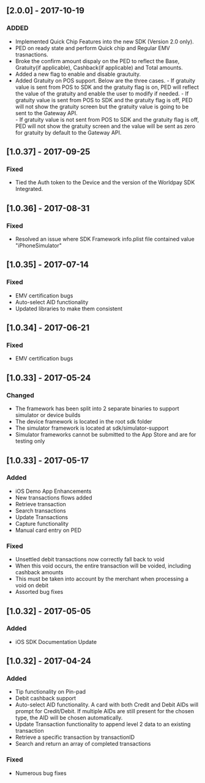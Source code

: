 ## [2.0.0] - 2017-10-19

### ADDED 
-   Implemented Quick Chip Features into the new SDK (Version 2.0 only).
-   PED on ready state and perform Quick chip and Regular EMV trasnactions.
-   Broke the confirm amount dispaly on the PED to reflect the Base, Gratuity(if applicable), Cashback(if applicable) and Total amounts.
-   Added a new flag to enable and disable grautuity.
-   Added Gratuity on POS support. Below are the three cases.
          - If gratuity value is sent from POS to SDK and the gratuity flag is on, PED will reflect the value of the gratuity and enable             the user to modify if needed. 
          - If gratuity value is sent from POS to SDK and the gratuity flag is off, PED will not show the gratuity screen but the                   gratuity value is going to be sent to the Gateway API.           
          - If gratuity value is not sent from POS to SDK and the gratuity flag is off, PED will not show the gratuity screen and the               value will be sent as zero for gratuity by default to the Gateway API. 

## [1.0.37] - 2017-09-25

### Fixed 
-   Tied the Auth token to the Device and the version of the Worldpay SDK Integrated.



## [1.0.36] - 2017-08-31

### Fixed 
-   Resolved an issue where SDK Framework info.plist file contained value "iPhoneSimulator"

## [1.0.35] - 2017-07-14

### Fixed 
-   EMV certification bugs
-	Auto-select AID functionality
-	Updated libraries to make them consistent

## [1.0.34] - 2017-06-21

### Fixed 
-   EMV certification bugs

## [1.0.33] - 2017-05-24

### Changed 
-   The framework has been split into 2 separate binaries to support simulator or device builds
-   The device framework is located in the root sdk folder
-   The simulator framework is located at sdk/simulator-support
-   Simulator frameworks cannot be submitted to the App Store and are for testing only

## [1.0.33] - 2017-05-17

### Added 
-   iOS  Demo App Enhancements
-   New transactions flows added
-   Retrieve transaction
-   Search transactions
-   Update Transactions
-   Capture functionality
-   Manual card entry on PED

### Fixed 
-   Unsettled debit transactions now correctly fall back to void
-   When this void occurs, the entire transaction will be voided, including cashback amounts
-   This must be taken into account by the merchant when processing a void on debit
-   Assorted bug fixes




## [1.0.32] - 2017-05-05
### Added
-	iOS SDK Documentation Update


## [1.0.32] - 2017-04-24
### Added 
-	Tip functionality on Pin-pad
-	Debit cashback support 
-	Auto-select AID functionality. A card with both Credit and Debit AIDs will prompt for Credit/Debit. If multiple AIDs are still present for the chosen type, the AID will be chosen automatically.
-	Update Transaction functionality to append level 2 data to an existing transaction
-	Retrieve a specific transaction by transactionID
-	Search and return an array of completed transactions

### Fixed 
-	Numerous bug fixes
